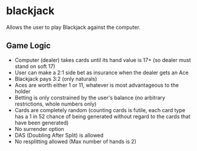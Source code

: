 # blackjack
Allows the user to play Blackjack against the computer.
## Game Logic
- Computer (dealer) takes cards until its hand value is 17+ (so dealer must stand on soft 17)
- User can make a 2:1 side bet as insurance when the dealer gets an Ace
- Blackjack pays 3:2 (only naturals)
- Aces are worth either 1 or 11, whatever is most advantageous to the holder
- Betting is only constrained by the user's balance (no arbitrary restrictions, whole numbers only)
- Cards are completely random (counting cards is futile, each card type has a 1 in 52 chance of being generated without regard to the cards that have been generated)
- No surrender option
- DAS (Doubling After Split) is allowed
- No resplitting allowed (Max number of hands is 2)
